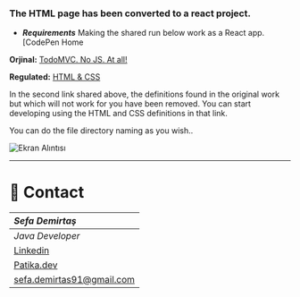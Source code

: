 ### The HTML page has been converted to a react project.
- ***Requirements***
Making the shared run below work as a React app.
[CodePen Home

**Orjinal:** [TodoMVC. No JS. At all!](https://codepen.io/dmitrysharabin/pen/MWgQNYZ)


**Regulated:** [HTML & CSS](https://codepen.io/mehmetseven/pen/OJRzLjV?editors=1111)

In the second link shared above, the definitions found in the original work but which will not work for you have been removed. You can start developing using the HTML and CSS definitions in that link.

You can do the file directory naming as you wish..

![Ekran Alıntısı](https://user-images.githubusercontent.com/39422788/230826958-be689717-4f61-45d8-be3b-0fc5f7b123ce.PNG)



<hr/>

# :e-mail: Contact
|***Sefa Demirtaş***|
|:-------------|
|*Java Developer*|
|[Linkedin](https://www.linkedin.com/in/sefa-demirta%C5%9F-86b473230/)|
|[Patika.dev](https://app.patika.dev/sefad)|
|sefa.demirtas91@gmail.com|

